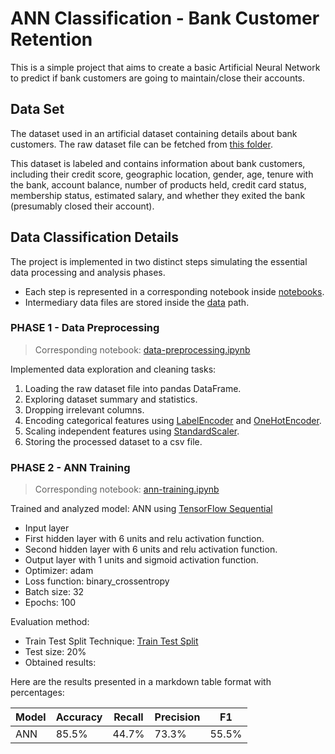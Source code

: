 # ANN Classification - Bank Customer Retention
This is a simple project that aims to create a basic Artificial Neural Network to predict if bank customers are going to maintain/close their accounts.

## Data Set
The dataset used in an artificial dataset containing details about bank customers. The raw dataset file can be fetched from [this folder](https://github.com/sinanw/ann_bank_customer_retention/tree/main/data/raw).<br/>

This dataset is labeled and contains information about bank customers, including their credit score, geographic location, gender, age, tenure with the bank, account balance, number of products held, credit card status, membership status, estimated salary, and whether they exited the bank (presumably closed their account).

## Data Classification Details
The project is implemented in two distinct steps simulating the essential data processing and analysis phases. <br/>
- Each step is represented in a corresponding notebook inside [notebooks](notebooks).
- Intermediary data files are stored inside the [data](data) path.

### PHASE 1 - Data Preprocessing
> Corresponding notebook:  [data-preprocessing.ipynb](https://github.com/sinanw/ann_bank_customer_retention/blob/main/notebooks/1-data-preprocessing.ipynb)

Implemented data exploration and cleaning tasks:
1. Loading the raw dataset file into pandas DataFrame.
2. Exploring dataset summary and statistics.
3. Dropping irrelevant columns.
4. Encoding categorical features using [LabelEncoder](https://scikit-learn.org/stable/modules/generated/sklearn.preprocessing.LabelEncoder.html) and [OneHotEncoder](https://scikit-learn.org/stable/modules/generated/sklearn.preprocessing.OneHotEncoder.html).
5. Scaling independent features using [StandardScaler](https://scikit-learn.org/stable/modules/generated/sklearn.preprocessing.StandardScaler.html).
6. Storing the processed dataset to a csv file.

### PHASE 2 - ANN Training
> Corresponding notebook:  [ann-training.ipynb](https://github.com/sinanw/ann_bank_customer_retention/blob/main/notebooks/2-ann-training.ipynb)

Trained and analyzed model: ANN using [TensorFlow Sequential](https://www.tensorflow.org/api_docs/python/tf/keras/Sequential)
- Input layer
- First hidden layer with 6 units and relu activation function.
- Second hidden layer with 6 units and relu activation function.
- Output layer with 1 units and sigmoid activation function.
- Optimizer: adam
- Loss function: binary_crossentropy
- Batch size: 32
- Epochs: 100

Evaluation method: 
- Train Test Split Technique: [Train Test Split](https://scikit-learn.org/stable/modules/generated/sklearn.model_selection.train_test_split.html)
- Test size: 20%
- Obtained results:

Here are the results presented in a markdown table format with percentages:

| Model    | Accuracy | Recall   | Precision | F1      |
|----------|----------|----------|-----------|---------|
| ANN | 85.5%    | 44.7%    | 73.3%     | 55.5%   |